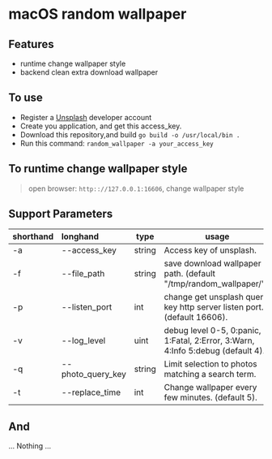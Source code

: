 # macOS random wallpaper

## Features
+ runtime change wallpaper style
+ backend clean extra download wallpaper

## To use
+ Register a [Unsplash](https://unsplash.com/developers) developer account
+ Create you application, and get this access_key.
+ Download this repository,and build `go build -o /usr/local/bin .`
+ Run this command: `random_wallpaper -a your_access_key`

## To runtime change wallpaper style
> open browser: `http:://127.0.0.1:16606`, change wallpaper style

## Support Parameters
| shorthand | longhand | type | usage |
| --------- |:-------- | ---- | ----- |
| -a        | --access_key | string | Access key of unsplash. |
| -f        | --file_path | string | save download wallpaper path. (default "/tmp/random_wallpaper/"). |
| -p        | --listen_port | int | change get unsplash query key http server listen port. (default 16606). |
| -v        | --log_level | uint | debug level 0-5, 0:panic, 1:Fatal, 2:Error, 3:Warn, 4:Info 5:debug (default 4). |
| -q        | --photo_query_key | string | Limit selection to photos matching a search term. |
| -t        | --replace_time | int | Change wallpaper every few minutes. (default 5). |

## And
... Nothing ...

